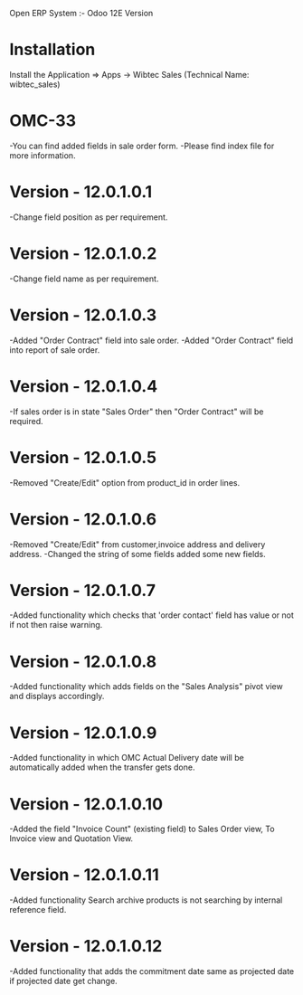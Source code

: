 Open ERP System :- Odoo 12E Version 

Installation 
============
Install the Application => Apps -> Wibtec Sales (Technical Name: wibtec_sales)


OMC-33
====================
-You can find added fields in sale order form.
-Please find index file for more information.

Version - 12.0.1.0.1
======================
-Change field position as per requirement.

Version - 12.0.1.0.2
======================
-Change field name as per requirement.

Version - 12.0.1.0.3
=======================
-Added "Order Contract" field into sale order.
-Added "Order Contract" field into report of sale order.

Version - 12.0.1.0.4
=====================
-If sales order is in state "Sales Order" then "Order Contract" will be required.

Version - 12.0.1.0.5
===========================
-Removed "Create/Edit" option from product_id in order lines.

Version - 12.0.1.0.6
=========================
-Removed "Create/Edit" from customer,invoice address and delivery address.
-Changed the string of some fields added some new fields.

Version - 12.0.1.0.7
====================
-Added functionality which checks that 'order contact' field has value or not if not then raise warning.

Version - 12.0.1.0.8
======================
-Added functionality which adds fields on the "Sales Analysis" pivot view and displays accordingly.

Version - 12.0.1.0.9
======================
-Added functionality in which OMC Actual Delivery date will be automatically added when the transfer gets done.

Version - 12.0.1.0.10
=====================
-Added the field "Invoice Count" (existing field) to Sales Order view, To Invoice view and Quotation View.

Version - 12.0.1.0.11
=====================
-Added functionality Search archive products is not searching by internal reference field.

Version - 12.0.1.0.12
=====================
-Added functionality that adds the commitment date same as projected date if projected date get change.